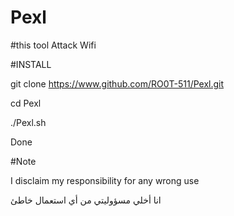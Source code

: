 # Pexl

#this tool Attack Wifi

#INSTALL

git clone https://www.github.com/RO0T-511/Pexl.git

cd Pexl

./Pexl.sh

Done

#Note

I disclaim my responsibility for any wrong use


انا أخلي مسؤوليتي من أي استعمال خاطئ
